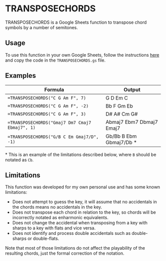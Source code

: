 # TRANSPOSECHORDS

TRANSPOSECHORDS is a Google Sheets function to transpose chord symbols by a number of semitones.

## Usage

To use this function in your own Google Sheets, follow the instructions [here](https://developers.google.com/apps-script/guides/sheets/functions#creating_a_custom_function) and copy the code in the `TRANSPOSECHORDS.gs` file.

## Examples

Formula | Output
--- | ---
`=TRANSPOSECHORDS("C G Am F", 7)` | G D Em C
`=TRANSPOSECHORDS("C G Am F", -2)` | Bb F Gm Eb
`=TRANSPOSECHORDS("C G Am F", 3)` | D# A# Cm G#
`=TRANSPOSECHORDS("Gmaj7 Dm7 Cmaj7 Ebmaj7", 1)` | Abmaj7 Ebm7 Dbmaj7 Emaj7
`=TRANSPOSECHORDS("G/B C Em Gmaj7/D", -1)` | Gb/Bb B Ebm Gbmaj7/Db *

\* This is an example of the limitations described below, where `B` should be notated as `Cb`.

## Limitations

This function was developed for my own personal use and has some known limitations:

- Does not attempt to guess the key, it will assume that no accidentals in the chords means no accidentals in the key.
- Does not transpose each chord in relation to the key, so chords will be incorrectly notated as enharmonic equivalents.
- Does not change the accidental when transposing from a key with sharps to a key with flats and vice versa.
- Does not identify and process double accidentals such as double-sharps or double-flats.

Note that most of those limitations do not affect the playability of the resulting chords, just the formal correction of the notation.
